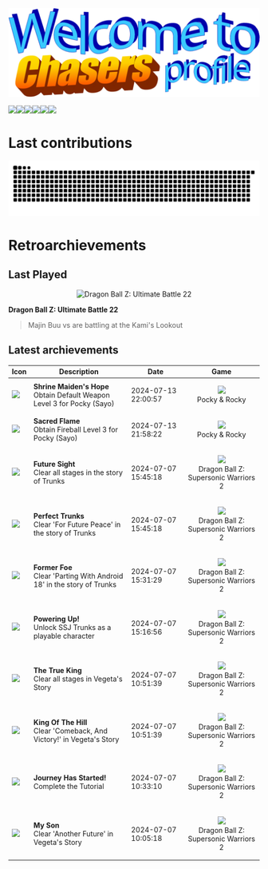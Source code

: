 <p align="center">
<img src="header.png">
</p>

<img src="https://api.visitorbadge.io/api/combined?path=https%3A%2F%2Fgithub.com%2FCryZo&label=Profile%20views%20(total%20%2F%20today)&countColor=%23ba68c8&style=flat" /><a href="https://retroachievements.org/user/CryZo"><img src="https://img.shields.io/badge/Retro_Archievements-1528-00C647" /></a><img src="https://img.shields.io/badge/TypeScript-3370B3" /><img src="https://img.shields.io/badge/Tailwind_CSS-35BEF8" /><img src="https://img.shields.io/badge/Vue.js-3AA676" /><img src="https://img.shields.io/badge/I_hate-WordPress-white?labelColor=ffffff&color=21759A" />
# Last contributions
<picture>
  <source media="(prefers-color-scheme: dark)" srcset="dist/github-snake-dark.svg" />
  <source media="(prefers-color-scheme: light)" srcset="dist/github-snake.svg" />
  <img alt="github-snake" src="dist/github-snake.svg" />
</picture>

# Retroarchievements
## Last Played
<p align="center">
<img alt='Dragon Ball Z: Ultimate Battle 22' src='https://retroachievements.org/Images/026730.png'>
</p>

**Dragon Ball Z: Ultimate Battle 22**
> Majin Buu vs  are battling at the Kami's Lookout
## Latest archievements
| Icon | Description | Date | Game |
| - | - | - | - |
| <img src='https://retroachievements.org/Badge/419651.png'> | **Shrine Maiden's Hope** <br> Obtain Default Weapon Level 3 for Pocky (Sayo) | 2024-07-13 22:00:57 | <p align='center'><img height='48px' src='https://retroachievements.org/Images/026005.png'><br>Pocky & Rocky</p> |
| <img src='https://retroachievements.org/Badge/419653.png'> | **Sacred Flame** <br> Obtain Fireball Level 3 for Pocky (Sayo) | 2024-07-13 21:58:22 | <p align='center'><img height='48px' src='https://retroachievements.org/Images/026005.png'><br>Pocky & Rocky</p> |
| <img src='https://retroachievements.org/Badge/227091.png'> | **Future Sight** <br> Clear all stages in the story of Trunks | 2024-07-07 15:45:18 | <p align='center'><img height='48px' src='https://retroachievements.org/Images/054501.png'><br>Dragon Ball Z: Supersonic Warriors 2</p> |
| <img src='https://retroachievements.org/Badge/227089.png'> | **Perfect Trunks** <br> Clear 'For Future Peace' in the story of Trunks | 2024-07-07 15:45:18 | <p align='center'><img height='48px' src='https://retroachievements.org/Images/054501.png'><br>Dragon Ball Z: Supersonic Warriors 2</p> |
| <img src='https://retroachievements.org/Badge/227090.png'> | **Former Foe** <br> Clear 'Parting With Android 18' in the story of Trunks | 2024-07-07 15:31:29 | <p align='center'><img height='48px' src='https://retroachievements.org/Images/054501.png'><br>Dragon Ball Z: Supersonic Warriors 2</p> |
| <img src='https://retroachievements.org/Badge/227138.png'> | **Powering Up!** <br> Unlock SSJ Trunks as a playable character | 2024-07-07 15:16:56 | <p align='center'><img height='48px' src='https://retroachievements.org/Images/054501.png'><br>Dragon Ball Z: Supersonic Warriors 2</p> |
| <img src='https://retroachievements.org/Badge/227088.png'> | **The True King** <br> Clear all stages in Vegeta's Story | 2024-07-07 10:51:39 | <p align='center'><img height='48px' src='https://retroachievements.org/Images/054501.png'><br>Dragon Ball Z: Supersonic Warriors 2</p> |
| <img src='https://retroachievements.org/Badge/227086.png'> | **King Of The Hill** <br> Clear 'Comeback, And Victory!' in Vegeta's Story | 2024-07-07 10:51:39 | <p align='center'><img height='48px' src='https://retroachievements.org/Images/054501.png'><br>Dragon Ball Z: Supersonic Warriors 2</p> |
| <img src='https://retroachievements.org/Badge/227071.png'> | **Journey Has Started!** <br> Complete the Tutorial | 2024-07-07 10:33:10 | <p align='center'><img height='48px' src='https://retroachievements.org/Images/054501.png'><br>Dragon Ball Z: Supersonic Warriors 2</p> |
| <img src='https://retroachievements.org/Badge/227087.png'> | **My Son** <br> Clear 'Another Future' in Vegeta's Story | 2024-07-07 10:05:18 | <p align='center'><img height='48px' src='https://retroachievements.org/Images/054501.png'><br>Dragon Ball Z: Supersonic Warriors 2</p> |
